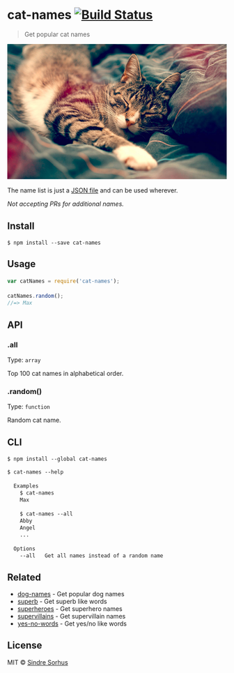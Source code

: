 # cat-names [![Build Status](https://travis-ci.org/sindresorhus/cat-names.svg?branch=master)](https://travis-ci.org/sindresorhus/cat-names)

> Get popular cat names

![](dofle.jpg)

The name list is just a [JSON file](cat-names.json) and can be used wherever.

*Not accepting PRs for additional names.*


## Install

```
$ npm install --save cat-names
```


## Usage

```js
var catNames = require('cat-names');

catNames.random();
//=> Max
```


## API

### .all

Type: `array`

Top 100 cat names in alphabetical order.

### .random()

Type: `function`

Random cat name.


## CLI

```
$ npm install --global cat-names
```

```
$ cat-names --help

  Examples
    $ cat-names
    Max

    $ cat-names --all
    Abby
    Angel
    ...

  Options
    --all   Get all names instead of a random name
```


## Related

- [dog-names](https://github.com/sindresorhus/dog-names) - Get popular dog names
- [superb](https://github.com/sindresorhus/superb) - Get superb like words
- [superheroes](https://github.com/sindresorhus/superheroes) - Get superhero names
- [supervillains](https://github.com/sindresorhus/supervillains) - Get supervillain names
- [yes-no-words](https://github.com/sindresorhus/yes-no-words) - Get yes/no like words


## License

MIT © [Sindre Sorhus](http://sindresorhus.com)
